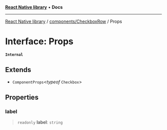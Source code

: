 [**React Native library**](../../../index.md) • **Docs**

***

[React Native library](../../../modules.md) / [components/CheckboxRow](../index.md) / Props

# Interface: Props

**`Internal`**

## Extends

- `ComponentProps`\<*typeof* `Checkbox`\>

## Properties

### label

> `readonly` **label**: `string`
